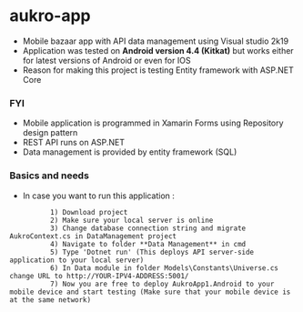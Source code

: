# aukro-app
 - Mobile bazaar app with API data management using Visual studio 2k19
 - Application was tested on **Android version 4.4 (Kitkat)** but works either for latest   versions of Android or even for IOS
 - Reason for making this project is testing Entity framework with ASP.NET Core
 
 ### FYI
 - Mobile application is programmed in Xamarin Forms using Repository design pattern
 - REST API runs on ASP.NET
 - Data management is provided by entity framework (SQL)

### Basics and needs
- In case you want to run this application :
```
          1) Download project
          2) Make sure your local server is online
          3) Change database connection string and migrate AukroContext.cs in DataManagement project
          4) Navigate to folder **Data Management** in cmd
          5) Type 'Dotnet run' (This deploys API server-side application to your local server)
          6) In Data module in folder Models\Constants\Universe.cs change URL to http://YOUR-IPV4-ADDRESS:5001/
          7) Now you are free to deploy AukroApp1.Android to your mobile device and start testing (Make sure that your mobile device is at the same network)
```
